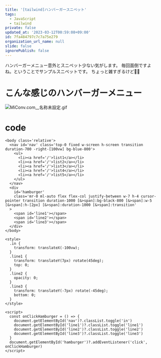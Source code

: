 ```yaml
---
title: '[tailwind]ハンバーガースニペット'
tags:
  - JavaScript
  - tailwind
private: false
updated_at: '2023-03-12T00:59:08+09:00'
id: 7fa484797c7c7a75e279
organization_url_name: null
slide: false
ignorePublish: false
---
```

ハンバーガーメニュー意外とスニペット少ない気がします。
毎回面倒ですよね。ということでサンプルスニペットです。
ちょっと雑すぎるけど🙇‍♂️

# こんな感じのハンバーガーメニュー
![MiConv.com__名称未設定.gif](https://qiita-image-store.s3.ap-northeast-1.amazonaws.com/0/787586/9d633211-3bbf-0445-6dab-7bdb6b2ba53d.gif)


# code
```html:hoge.astro
<body class='relative'>
  <nav id='nav' class='top-0 fixed w-screen h-screen transition duration-700 -right-[100vw] bg-blue-800'>
    <ul>
      <li><a href='/'>list1</a></li>
      <li><a href='/'>list2</a></li>
      <li><a href='/'>list3</a></li>
      <li><a href='/'>list4</a></li>
      <li><a href='/'>list5</a></li>
    </ul>
  </nav>
  <div
    id='hamburger'
    class='mr-0 ml-auto flex flex-col justify-between w-7 h-4 cursor-pointer transition duration-1000 [&>span]:bg-black-800 [&>span]:w-5 [&>span]:h-[2px] [&>span]:duration-1000 [&>span]:transition'
  >
    <span id='line1'></span>
    <span id='line2'></span>
    <span id='line3'></span>
  </div>
</body>

<style>
  .in {
    transform: translateX(-100vw);
  }
  .line1 {
    transform: translateY(7px) rotate(45deg);
    top: 0;
  }
  .line2 {
    opacity: 0;
  }
  .line3 {
    transform: translateY(-7px) rotate(-45deg);
    bottom: 0;
  }
</style>

<script>
  const onClickHamburger = () => {
    document.getElementById('nav')?.classList.toggle('in')
    document.getElementById('line1')?.classList.toggle('line1')
    document.getElementById('line2')?.classList.toggle('line2')
    document.getElementById('line3')?.classList.toggle('line3')
  }
  document.getElementById('hamburger')?.addEventListener('click', onClickHamburger)
</script>

```
